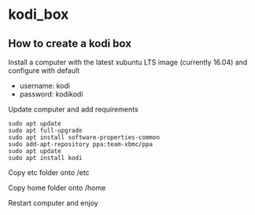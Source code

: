 # kodi_box

## How to create a kodi box

Install a computer with the latest xubuntu LTS image (currently 16.04) and configure with default
* username: kodi
* password: kodikodi

Update computer and add requirements

```
sudo apt update
sudo apt full-upgrade
sudo apt install software-properties-common
sudo add-apt-repository ppa:team-xbmc/ppa
sudo apt update
sudo apt install kodi
```

Copy etc folder onto /etc

Copy home folder onto /home

Restart computer and enjoy

